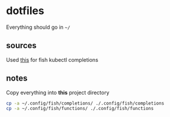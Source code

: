 # dotfiles

Everything should go in `~/`

## sources

Used [this](https://github.com/evanlucas/fish-kubectl-completions) for fish kubectl completions

## notes

Copy everything into **this** project directory

```sh
cp -a ~/.config/fish/completions/ ./.config/fish/completions
cp -a ~/.config/fish/functions/ ./.config/fish/functions
```
